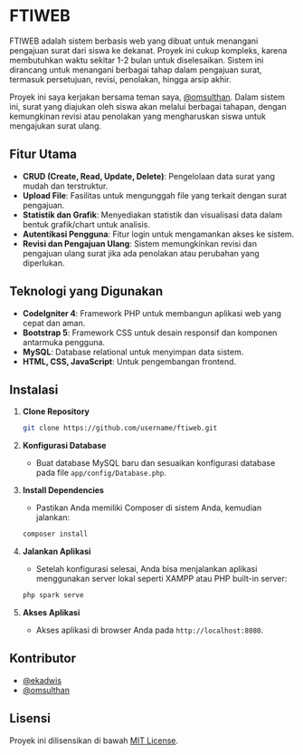 # FTIWEB

FTIWEB adalah sistem berbasis web yang dibuat untuk menangani pengajuan surat dari siswa ke dekanat. Proyek ini cukup kompleks, karena membutuhkan waktu sekitar 1-2 bulan untuk diselesaikan. Sistem ini dirancang untuk menangani berbagai tahap dalam pengajuan surat, termasuk persetujuan, revisi, penolakan, hingga arsip akhir.

Proyek ini saya kerjakan bersama teman saya, [@omsulthan](https://github.com/omsulthan). Dalam sistem ini, surat yang diajukan oleh siswa akan melalui berbagai tahapan, dengan kemungkinan revisi atau penolakan yang mengharuskan siswa untuk mengajukan surat ulang.

## Fitur Utama

- **CRUD (Create, Read, Update, Delete)**: Pengelolaan data surat yang mudah dan terstruktur.
- **Upload File**: Fasilitas untuk mengunggah file yang terkait dengan surat pengajuan.
- **Statistik dan Grafik**: Menyediakan statistik dan visualisasi data dalam bentuk grafik/chart untuk analisis.
- **Autentikasi Pengguna**: Fitur login untuk mengamankan akses ke sistem.
- **Revisi dan Pengajuan Ulang**: Sistem memungkinkan revisi dan pengajuan ulang surat jika ada penolakan atau perubahan yang diperlukan.

## Teknologi yang Digunakan

- **CodeIgniter 4**: Framework PHP untuk membangun aplikasi web yang cepat dan aman.
- **Bootstrap 5**: Framework CSS untuk desain responsif dan komponen antarmuka pengguna.
- **MySQL**: Database relational untuk menyimpan data sistem.
- **HTML, CSS, JavaScript**: Untuk pengembangan frontend.

## Instalasi

1. **Clone Repository**
   ```bash
   git clone https://github.com/username/ftiweb.git
   ```

2. **Konfigurasi Database**
   - Buat database MySQL baru dan sesuaikan konfigurasi database pada file `app/config/Database.php`.

3. **Install Dependencies**
   - Pastikan Anda memiliki Composer di sistem Anda, kemudian jalankan:
   ```bash
   composer install
   ```

4. **Jalankan Aplikasi**
   - Setelah konfigurasi selesai, Anda bisa menjalankan aplikasi menggunakan server lokal seperti XAMPP atau PHP built-in server:
   ```bash
   php spark serve
   ```

5. **Akses Aplikasi**
   - Akses aplikasi di browser Anda pada `http://localhost:8080`.

## Kontributor

- [@ekadwis](https://github.com/ekadwis)
- [@omsulthan](https://github.com/omsulthan)

## Lisensi

Proyek ini dilisensikan di bawah [MIT License](LICENSE).
